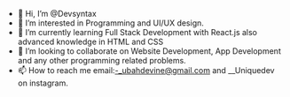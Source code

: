 - 👋 Hi, I’m @Devsyntax
- 👀 I’m interested in Programming and UI/UX design.
- 🌱 I’m currently learning Full Stack Development with React.js also advanced knowledge in HTML and CSS 
- 💞️ I’m looking to collaborate on Website Development, App Development and any other programming related problems.
- 📫 How to reach me email:-_ubahdevine@gmail.com and __Uniquedev on instagram.

<!---
Devsyntax/Devsyntax is a ✨ special ✨ repository because its `README.md` (this file) appears on your GitHub profile.
You can click the Preview link to take a look at your changes.
--->
